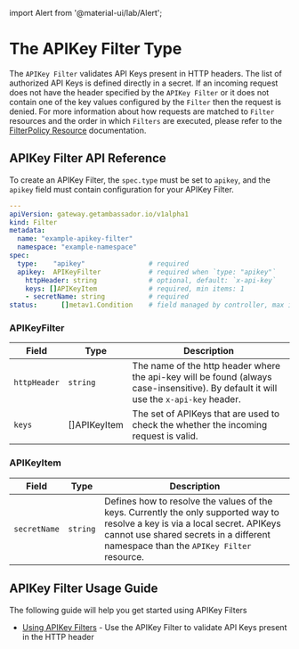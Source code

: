 
import Alert from '@material-ui/lab/Alert';

# The **APIKey Filter** Type

The `APIKey Filter` validates API Keys present in HTTP headers. The list of authorized API Keys is defined directly in a secret.
If an incoming request does not have the header specified by the `APIKey Filter` or it does not contain one of the key values
configured by the `Filter` then the request is denied.
For more information about how requests are matched to `Filter` resources and the order in which `Filters` are executed, please
refer to the [FilterPolicy Resource][] documentation.

## APIKey Filter API Reference

To create an APIKey Filter, the `spec.type` must be set to `apikey`, and the `apikey` field must contain configuration for your
APIKey Filter.

```yaml
---
apiVersion: gateway.getambassador.io/v1alpha1
kind: Filter
metadata:
  name: "example-apikey-filter"
  namespace: "example-namespace"
spec:
  type:    "apikey"                # required
  apikey:  APIKeyFilter            # required when `type: "apikey"`
    httpHeader: string             # optional, default: `x-api-key`
    keys: []APIKeyItem             # required, min items: 1
    - secretName: string           # required
status:      []metav1.Condition    # field managed by controller, max items: 8
```

### APIKeyFilter

| **Field**          | **Type**            | **Description**  |
|--------------------|---------------------|------------------|
| `httpHeader`       | `string`            | The name of the http header where the api-key will be found (always case-insensitive). By default it will use the `x-api-key` header. |
| `keys`             | []APIKeyItem        | The set of APIKeys that are used to check the whether the incoming request is valid. |

### APIKeyItem

| **Field**          | **Type**            | **Description**  |
|--------------------|---------------------|------------------|
| `secretName`       | `string`            | Defines how to resolve the values of the keys. Currently the only supported way to resolve a key is via a local secret. APIKeys cannot use shared secrets in a different namespace than the `APIKey Filter` resource. |

## APIKey Filter Usage Guide

The following guide will help you get started using APIKey Filters

- [Using APIKey Filters][] - Use the APIKey Filter to validate API Keys present in the HTTP header

[FilterPolicy Resource]: ../filterpolicy
[Using APIKey Filters]: ../../guides/auth/apikey

